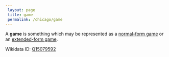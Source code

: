 ```yaml
---
 layout: page
 title: game
 permalink: /chicago/game
---
```

A **game** is something which may be represented as a [normal-form game](https://mathgloss.github.io/MathGloss/chicago/normal-form_game) or an [extended-form game](https://mathgloss.github.io/MathGloss/chicago/extended-form_game).

Wikidata ID: [Q15079592](https://www.wikidata.org/wiki/Q15079592)